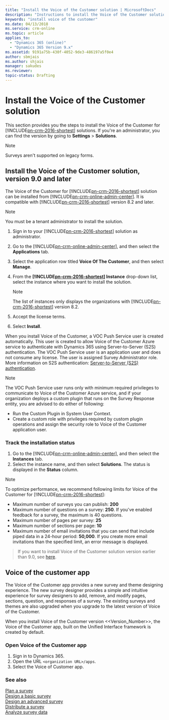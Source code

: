 ```yaml
---
title: "Install the Voice of the Customer solution | MicrosoftDocs"
description: "Instructions to install the Voice of the Customer solution."
keywords: "install voice of the customer"
ms.date: 04/13/2018
ms.service: crm-online
ms.topic: article
applies_to:
  - "Dynamics 365 (online)"
  - "Dynamics 365 Version 9.x"
ms.assetid: 9191a75b-430f-4052-9de3-486197a5f0e4
author: sbmjais
ms.author: shjais
manager: sakudes
ms.reviewer: 
topic-status: Drafting
---
```


# Install the Voice of the Customer solution

This section provides you the steps to install the Voice of the Customer for [!INCLUDE[pn-crm-2016-shortest](../includes/pn-crm-2016-shortest.md)] solutions. If you're an administrator, you can find the version by going to **Settings** &gt; **Solutions**.

> [!NOTE] 
> Surveys aren't supported on legacy forms.

## Install the Voice of the Customer solution, version 9.0 and later

 The Voice of the Customer for [!INCLUDE[pn-crm-2016-shortest](../includes/pn-crm-2016-shortest.md)] solution can be installed from [!INCLUDE[pn-crm-online-admin-center](../includes/pn-crm-online-admin-center.md)]. It is compatible with [!INCLUDE[pn-crm-2016-shortest](../includes/pn-crm-2016-shortest.md)] version 8.2 and later.

> [!NOTE]
> You must be a tenant administrator to install the solution.

1.  Sign in to your [!INCLUDE[pn-crm-2016-shortest](../includes/pn-crm-2016-shortest.md)] solution as administrator.

2.  Go to the [!INCLUDE[pn-crm-online-admin-center](../includes/pn-crm-online-admin-center.md)], and then select the **Applications** tab.

3.  Select the application row titled **Voice Of The Customer**, and then select **Manage**.

4.  From the **[!INCLUDE[pn-crm-2016-shortest](../includes/pn-crm-2016-shortest.md)] Instance** drop-down list, select the instance where you want to install the solution.

	> [!NOTE]
	> The list of instances only displays the organizations with [!INCLUDE[pn-crm-2016-shortest](../includes/pn-crm-2016-shortest.md)] version 8.2.

5.  Accept the license terms.

6.  Select **Install**.

When you install Voice of the Customer, a VOC Push Service user is created automatically. This user is created to allow Voice of the Customer Azure service to authenticate with Dynamics 365 using Server-to-Server (S2S) authentication. The VOC Push Service user is an application user and does not consume any license. The user is assigned Survey Administrator role. More information on S2S authentication: [Server-to-Server (S2S) authentication](https://msdn.microsoft.com/en-us/library/mt790168.aspx).

> [!NOTE]
> The VOC Push Service user runs only with minimum required privileges to communicate to Voice of the Customer Azure service, and if your organization deploys a custom plugin that runs on the Survey Response entity, you are advised to do either of following:
> - Run the Custom Plugin in System User Context.
> - Create a custom role with privileges required by custom plugin operations and assign the security role to Voice of the Customer application user.


### Track the installation status 

1.  Go to the [!INCLUDE[pn-crm-online-admin-center](../includes/pn-crm-online-admin-center.md)], and then select the **Instances** tab.
2.  Select the instance name, and then select **Solutions**.
    The status is displayed in the **Status** column.


> [!NOTE] 
> To optimize performance, we recommend following limits for Voice of the Customer for [!INCLUDE[pn-crm-2016-shortest](../includes/pn-crm-2016-shortest.md)]:
> -   Maximum number of surveys you can publish: **200**
> -   Maximum number of questions on a survey: **250**. If you've enabled feedback for a survey, the maximum is 40 questions.
> -   Maximum number of pages per survey: **25**
> -   Maximum number of sections per page: **10**
> -   Maximum number of email invitations that you can send that include piped data in a 24-hour period: **50,000**. If you create more email invitations than the specified limit, an error message is displayed.

> If you want to install Voice of the Customer solution version earlier than 9.0, see [here](voc-faq.md#how-to-install-voice-of-the-customer-solution-earlier-than-90).

## Voice of the customer app

The Voice of the Customer app provides a new survey and theme designing experience. The new survey designer provides a simple and intuitive experience for survey designers to add, remove, and modify pages, sections, question, and responses of a survey. The existing surveys and themes are also upgraded when you upgrade to the latest version of Voice of the Customer.

When you install Voice of the Customer version <<Version_Number>>, the Voice of the Customer app, built on the Unified Interface framework is created by default.

### Open Voice of the Customer app

1. Sign in to Dynamics 365.
2. Open the URL `<organization URL>/apps`.
3. Select the Voice of Customer app.

### See also
[Plan a survey](plan-survey.md)    
[Design a basic survey](design-basic-survey.md)   
[Design an advanced survey](design-advanced-survey.md)   
[Distribute a survey](distribute-survey.md)   
[Analyze survey data](analyze-survey-data.md)   
